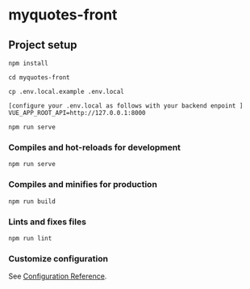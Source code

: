 # myquotes-front

## Project setup
```
npm install
```

```
cd myquotes-front
```

```
cp .env.local.example .env.local
```


```
[configure your .env.local as follows with your backend enpoint ] 
VUE_APP_ROOT_API=http://127.0.0.1:8000

```

```
npm run serve
```

### Compiles and hot-reloads for development
```
npm run serve
```

### Compiles and minifies for production
```
npm run build
```

### Lints and fixes files
```
npm run lint
```

### Customize configuration
See [Configuration Reference](https://cli.vuejs.org/config/).

